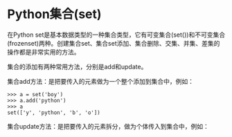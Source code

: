 # Python集合\(set\)

在Python set是基本数据类型的一种集合类型，它有可变集合\(set\(\)\)和不可变集合\(frozenset\)两种。创建集合set、集合set添加、集合删除、交集、并集、差集的操作都是非常实用的方法。

集合的添加有两种常用方法，分别是add和update。

集合add方法：是把要传入的元素做为一个整个添加到集合中，例如：

```
>>> a = set('boy')
>>> a.add('python')
>>> a
set(['y', 'python', 'b', 'o'])
```

集合update方法：是把要传入的元素拆分，做为个体传入到集合中，例如：



